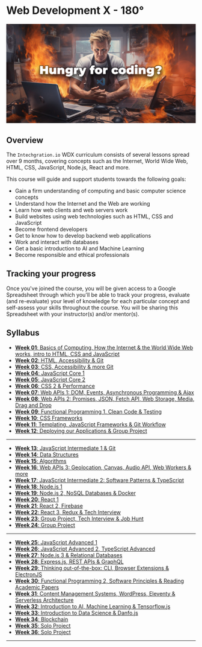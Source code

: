 # Web Development X - 180°

![](assets/syllabus.jpg)

## Overview 

The `Intechgration.io` WDX curriculum consists of several lessons spread over 9 months, covering concepts such as the Internet, World Wide Web, HTML, CSS, JavaScript, Node.js, React and more.

This course will guide and support students towards the following goals:

- Gain a firm understanding of computing and basic computer science concepts
- Understand how the Internet and the Web are working
- Learn how web clients and web servers work
- Build websites using web technologies such as HTML, CSS and JavaScript
- Become frontend developers
- Get to know how to develop backend web applications
- Work and interact with databases
- Get a basic introduction to AI and Machine Learning
- Become responsible and ethical professionals 

## Tracking your progress

Once you've joined the course, you will be given access to a Google Spreadsheet through which you'll be able to track your progress, evaluate (and re-evaluate) your level of knowledge for each particular concept and self-assess your skills throughout the course. You will be sharing this Spreadsheet with your instructor(s) and/or mentor(s).

## Syllabus

- [**Week 01**: Basics of Computing, How the Internet & the World Wide Web works, intro to HTML, CSS and JavaScript](week01/README.md)
- [**Week 02**: HTML, Accessibility & Git](week02/README.md)
- [**Week 03**: CSS, Accessibility & more Git](week03/README.md) 
- [**Week 04**: JavaScript Core 1](week04/README.md)
- [**Week 05**: JavaScript Core 2](week05/README.md)
- [**Week 06**: CSS 2 & Performance](week06/README.md)
- [**Week 07**: Web APIs 1: DOM, Events, Asynchronous Programming & Ajax](week07/README.md)
- [**Week 08**: Web APIs 2: Promises, JSON, Fetch API, Web Storage, Media, Drag and Drop](week08/README.md)
- [**Week 09**: Functional Programming 1, Clean Code & Testing](week09/README.md) 
- [**Week 10**: CSS Frameworks](week10/README.md)
- [**Week 11**: Templating, JavaScript Frameworks & Git Workflow](week11/README.md)
- [**Week 12**: Deploying our Applications & Group Project](week12/README.md)

---

- [**Week 13**: JavaScript Intermediate 1 & Git](week13/README.md)
- [**Week 14**: Data Structures](week14/README.md)
- [**Week 15**: Algorithms](week15/README.md)
- [**Week 16**: Web APIs 3: Geolocation, Canvas, Audio API, Web Workers & more](week16/README.md)
- [**Week 17**: JavaScript Intermediate 2: Software Patterns & TypeScript](week17/README.md)
- [**Week 18**: Node.js 1](week18/README.md)
- [**Week 19**: Node.js 2, NoSQL Databases & Docker](week19/README.md)
- [**Week 20**: React 1](week20/README.md)
- [**Week 21**: React 2, Firebase](week21/README.md)
- [**Week 22**: React 3, Redux & Tech Interview](week22/README.md)
- [**Week 23**: Group Project, Tech Interview & Job Hunt](week23/README.md)
- [**Week 24**: Group Project](week24/README.md)

---

- [**Week 25**: JavaScript Advanced 1](week25/README.md)
- [**Week 26**: JavaScript Advanced 2, TypeScript Advanced](week26/README.md)
- [**Week 27**: Node.js 3 & Relational Databases](week27/README.md)
- [**Week 28**: Express.js, REST APIs & GraphQL](week28/README.md)
- [**Week 29**: Thinking out-of-the-box: CLI, Browser Extensions & ElectronJS](week29/README.md)
- [**Week 30**: Functional Programming 2, Software Principles & Reading Academic Papers](week30/README.md)
- [**Week 31**: Content Management Systems, WordPress, Eleventy & Serverless Architecture](week31/README.md)
- [**Week 32**: Introduction to AI, Machine Learning & Tensorflow.js](week32/README.md)
- [**Week 33**: Introduction to Data Science & Danfo.js](week33/README.md)
- [**Week 34**: Blockchain](week34/README.md)
- [**Week 35**: Solo Project](week35/README.md)
- [**Week 36**: Solo Project](week36/README.md)

---

